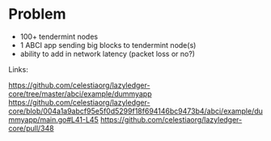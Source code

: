 # Problem
* 100+ tendermint nodes
* 1 ABCI app sending big blocks to tendermint node(s)
* ability to add in network latency (packet loss or no?)

Links: 

https://github.com/celestiaorg/lazyledger-core/tree/master/abci/example/dummyapp
https://github.com/celestiaorg/lazyledger-core/blob/004a1a9abcf95e5f0d5299f18f694146bc9473b4/abci/example/dummyapp/main.go#L41-L45
https://github.com/celestiaorg/lazyledger-core/pull/348
